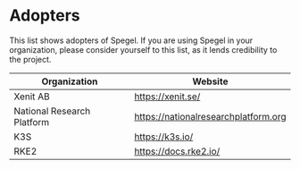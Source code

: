 # Adopters

This list shows adopters of Spegel. If you are using Spegel in your organization, please consider yourself to this list, as it lends credibility to the project.

| Organization | Website |
| --- |--- |
| Xenit AB | https://xenit.se/ |
| National Research Platform | https://nationalresearchplatform.org |
| K3S | https://k3s.io/ |
| RKE2 | https://docs.rke2.io/ |
